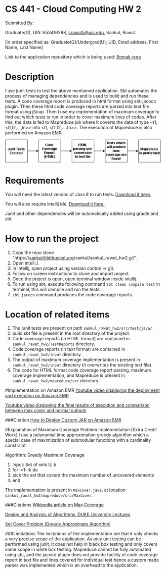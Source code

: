 CS 441 - Cloud Computing HW 2
======
Submitted By:

Graduate(G), UIN: 653416288, srawat5@uic.edu, Sankul, Rawat.

[in order specified as:  Graduate(G)/Undergrad(U), UID, Email address, First Name, Last Name]

Link to the application repository which is being used:
[Botnak repo](https://github.com/Gocnak/Botnak)

# Description
I use junit tests to test the above mentioned application. 
Sbt automates the process of managing dependencies and is used to build and run these tests. 
A code coverage report is produced in html format using sbt-jacoco plugin.
Then these html code coverage reports are parsed into text file format using jSoup.
Then I use my implementation of maximum coverage to find out which tests to run in 
order to cover maximum lines of codes. After this, the data is fed to Mapreduce job where
it coverts the data of type <t1, <l1,l2,...,ln>> into <l1, <t1,t2,....tn>>. 
The execution of Mapreduce is also performed on Amazon EMR.

![picture](images/flow.jpg)

# Requirements
You will need the latest version of Java 8 to run tests. [Download it here.](http://www.oracle.com/technetwork/java/javase/downloads/jre8-downloads-2133155.html)

You will also require intellij ide. [Download it here.](https://www.jetbrains.com/idea/download/#section=windows)

Junit and other dependencies will be automatically added using gradle and sbt.

# How to run the project
1. Copy the repo clone "https://sankul@bitbucket.org/sankul/sankul_rawat_hw2.git".
2. Open intelliJ.
3. In intellij, open project using version control -> git.
4. Follow on screen instructions to clone and import project.
5. Once the project is open, open terminal window inside intellij.
6. To run using sbt, execute following command `sbt clean compile test` in terminal, this will compile and run the tests.
7. `sbt jacoco` command produces the code coverage reports.    

# Location of related items
1. The junit tests are present on path `sankul_rawat_hw2/src/test/java/` .
2. build.sbt file is present in the root directory of the project.
3. Code coverage reports (in HTML format) are contained in `sankul_rawat_hw2/TestReports` directory.
4. Code coverage reports (in text format) are contained in `sankul_rawat_hw2/input` directory.
5. The output of maximum coverage implementation is present in `sankul_rawat_hw2/input` directory 
(it overwrites the existing text file).
6. The code for HTML format code coverage report parsing, maximum coverage implementation, 
and Mapreduce is present in `sankul_rawat_hw2/mapreduce/src` directory.

#Implementation on Amazon EMR
[Youtube video displaying the deployment and execution on Amazon EMR](https://youtu.be/9PxlI-Z-Qtw)

[Youtube video displaying the final results of execution and comparison between max cover and normal outputs](https://youtu.be/u_eVzI5V-d0)

###Citation
[How to Deploy Custom JAR on Amazon EMR](https://www.youtube.com/watch?v=qyRxq8YwZcU)

#Explanation of Maximum Coverage Problem Implementation [Extra Credit Work]
I use a polynomial time approximation greedy algorithm which a special case of 
maximization of submodular functions with a cardinality constraint.

Algorithm: Greedy Maximum Coverage

1. Input: Set of sets U, k
2. for i=1:::k do 
3.    pick the set that covers the maximum number of uncovered elements 
4. end

The implementation is present in `MaxCover.java`, at location `sankul_rawat_hw2/mapreduce/src/MaxCover`.

###Citations
[Wikipedia article on Max Coverage](https://en.wikipedia.org/wiki/Maximum_coverage_problem)

[Design and Analysis of Algorithms, DUKE University Lectures](https://www.cs.duke.edu/courses/fall13/compsci530/notes/lec16.pdf)

[Set Cover Problem (Greedy Approximate Algorithm)](http://www.geeksforgeeks.org/set-cover-problem-set-1-greedy-approximate-algorithm/)

###Limitations 
The limitations of the implementation are that it only checks a very precise scope of the application. 
As only unit testing can be performed using junit, it does not help in black box testing and only covers 
some scope in white box testing. Mapreduce cannot be fully automated using sbt, and the jacoco plugin 
does not provide facility of code coverage report in text file and lines covered for individual test hence 
a custom made parser was implemented which is an overhead to the application. 